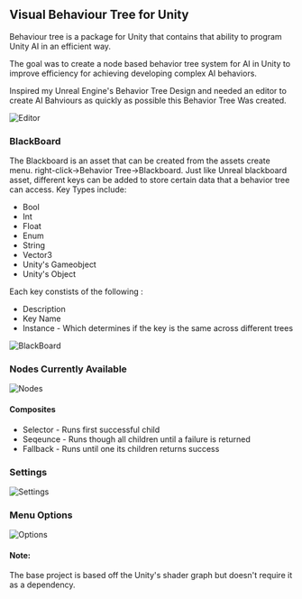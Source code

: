 <h2> Visual Behaviour Tree for Unity</h2>

<p> Behaviour tree is a package for Unity that contains that ability to program Unity AI in an efficient way. </p>
<p> The goal was to create a node based behavior tree system for AI in Unity to improve efficiency for achieving developing complex AI behaviors. </p>
<p> Inspired my Unreal Engine's Behavior Tree Design and needed an editor to create AI Bahviours as quickly as possible this Behavior Tree Was created.

![Editor](https://github.com/Darius000/BehaviourTree/blob/master/ScreenShots/BehaviourTreeEditor.png?raw=true)

<h3> BlackBoard </h3>
<p> The Blackboard is an asset that can be created from the assets create menu.
  right-click->Behavior Tree->Blackboard.
  Just like Unreal blackboard asset, different keys can be added to store certain data that a behavior tree can access.
  Key Types include:
  <ul>
    <li>Bool</li>
    <li>Int</li>
    <li>Float</li>
    <li>Enum</li>
    <li>String</li>
    <li>Vector3</li>
    <li>Unity's Gameobject</li>
    <li>Unity's Object</li>
    </ul>
Each key constists of the following :
  <ul>
  <li>Description</li>
  <li>Key Name</li>
  <li>Instance - Which determines if the key is the same across different trees</li>
  </ul>
  </p>
  
![BlackBoard](https://github.com/Darius000/BehaviourTree/blob/master/ScreenShots/BlackBoardEditor.png?raw=true)

<h3> Nodes Currently Available </h3>

![Nodes](https://github.com/Darius000/BehaviourTree/blob/master/ScreenShots/NodeTypes.png?raw=true)

<h4>Composites</h4>
 <ul>
  <li>Selector - Runs first successful child</li> 
  <li>Seqeunce - Runs though all children until a failure is returned</li>
  <li>Fallback - Runs until one its children returns success</li> 
 </ul>

<h3> Settings </h3>

![Settings](https://github.com/Darius000/BehaviourTree/blob/master/ScreenShots/Settings.png?raw=true)

<h3> Menu Options </h3>

![Options](https://github.com/Darius000/BehaviourTree/blob/master/ScreenShots/ToolBar.png?raw=true)

<h4>Note:</h4>
<p>The base project is based off the Unity's shader graph but doesn't
require it as a dependency. </p>
